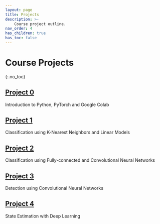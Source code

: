 ```yaml
---
layout: page
title: Projects
description: >-
    Course project outline.
nav_order: 4
has_children: true
has_toc: false
---
```


# Course Projects
{:.no_toc}

<!-- ## Table of contents
{: .no_toc .text-delta }

1. TOC
{:toc}

--- -->


## [Project 0](/CSCI5980-F24-DeepRob/projects/project0)

Introduction to Python, PyTorch and Google Colab

## [Project 1](/CSCI5980-F24-DeepRob/projects/project1)

Classification using K-Nearest Neighbors and Linear Models

## [Project 2](/CSCI5980-F24-DeepRob/projects/project2)

Classification using Fully-connected and Convolutional Neural Networks

## [Project 3](/CSCI5980-F24-DeepRob/projects/project3)

Detection using Convolutional Neural Networks

## [Project 4](/CSCI5980-F24-DeepRob/projects/project4)

State Estimation with Deep Learning

<!-- ## [Project 5](/CSCI5980-F24-DeepRob/projects/)

Imitation Learning -->

<!-- ## Final Project

Published paper review, presentation, reproduction, extension and report -->

